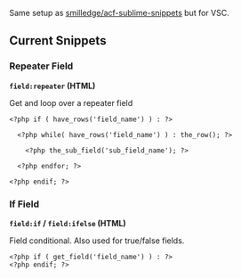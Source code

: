 Same setup as [smilledge/acf-sublime-snippets](https://github.com/smilledge/acf-sublime-snippets) but for VSC.

## Current Snippets

### Repeater Field

**`field:repeater` (HTML)**

Get and loop over a repeater field

```
<?php if ( have_rows('field_name') ) : ?>

  <?php while( have_rows('field_name') ) : the_row(); ?>

    <?php the_sub_field('sub_field_name'); ?>

  <?php endfor; ?>

<?php endif; ?>
```
### If Field

**`field:if` / `field:ifelse` (HTML)**

Field conditional. Also used for true/false fields.

```
<?php if ( get_field('field_name') ) : ?>
<?php endif; ?>
```

